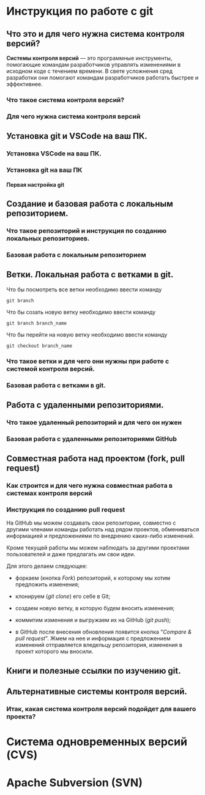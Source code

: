 # Инструкция по работе с git

## Что это и для чего нужна система контроля версий?

**Системы контроля версий** — это программные инструменты, помогающие командам разработчиков управлять изменениями в исходном коде с течением времени. В свете усложнения сред разработки они помогают командам разработчиков работать быстрее и эффективнее.

### Что такое система контроля версий?

### Для чего нужна система контроля версий

## Установка git и VSCode на ваш ПК.

### Установка VSCode на ваш ПК.

### Установка git на ваш ПК

#### Первая настройка git

## Создание и базовая работа с локальным репозиторием.

### Что такое репозиторий и инструкция по созданию локальных репозиториев.

### Базовая работа с локальным репозиторием

## Ветки. Локальная работа с ветками в git.

Что бы посмотреть все ветки необходимо ввести команду

    git branch

Что бы созать новую ветку необходимо ввести команду

    git branch branch_name

Что бы перейти на новую ветку необходимо ввести команду

    git checkout branch_name



### Что такое ветки и для чего они нужны при работе с системой контроля версий.

### Базовая работа с ветками в git.

## Работа с удаленными репозиториями.

### Что такое удаленный репозиторий и для чего он нужен

### Базовая работа с удаленными репозиториями GitHub

## Совместная работа над проектом (fork, pull request)

### Как строится и для чего нужна совместная работа в системах контроля версий

### Инструкция по созданию pull request

На GitHub мы можем создавать свои репозитории, совместно с другими членами команды работать над рядом проектов, обмениваться информацией и предложениями по внедрению каких-либо изменений.

Кроме текущей работы мы можем наблюдать за другими проектами пользователей и даже предлагать им свои идеи.

Для этого делаем следующее:

* форкаем (кнопка *Fork*) репозиторий, к которому мы хотим предложить изменения;

* клонируем (*git clone*) его себе в Git;

* создаем новую ветку, в которую будем вносить изменения;

* коммитим изменения и выгружаем их на GitHub (*git push*);

* в GitHub после внесения обновления появится кнопка "*Compare & pull request*". Жмем на нее и информация с предложением изменений отправляется вледельцу репозитория, изменения в проект которого мы вносили.

## Книги и полезные ссылки по изучению git.

## Альтернативные системы контроля версий.

### Итак, какая система контроля версий подойдет для вашего проекта?

# Система одновременных версий (CVS)

# Apache Subversion (SVN)

